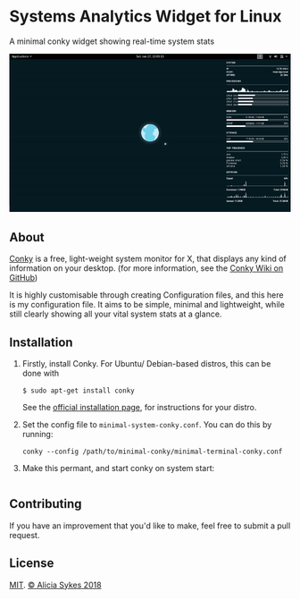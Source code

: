 # Systems Analytics Widget for Linux

A minimal conky widget showing real-time system stats

<p align="center">
  <img src="demo.gif" />
</p>


## About

[Conky](https://github.com/brndnmtthws/conky) is a free, light-weight system
monitor for X, that displays any kind of information on your desktop.
(for more information, see the [Conky Wiki on GitHub](https://github.com/brndnmtthws/conky/wiki))

It is highly customisable through creating Configuration files, and this here is my
configuration file. It aims to be simple, minimal and lightweight, while still
clearly showing all your vital system stats at a glance.


## Installation

 1. Firstly, install Conky. For Ubuntu/ Debian-based distros, this can be done with
    ```
    $ sudo apt-get install conky
    ```
    See the [official installation page](https://github.com/brndnmtthws/conky/wiki/Installation),
    for instructions for your distro.

 2. Set the config file to `minimal-system-conky.conf`. You can do this by running:
     ```
     conky --config /path/to/minimal-conky/minimal-terminal-conky.conf
     ```
 3. Make this permant, and start conky on system start:
  ```

  ```    

## Contributing

If you have an improvement that you'd like to make, feel free to submit a pull request.


## License

[MIT](https://gist.github.com/Lissy93/143d2ee01ccc5c052a17).
[© Alicia Sykes 2018](http://aliciasykes.com) 
